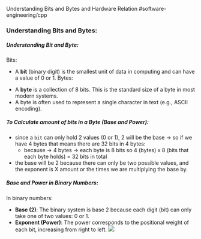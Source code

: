 Understanding Bits and Bytes and Hardware Relation
#software-engineering/cpp

### Understanding Bits and Bytes:
##### Understanding Bit and Byte:
Bits:
- A **bit** (binary digit) is the smallest unit of data in computing and can have a value of 0 or 1.
Bytes:
* A **byte** is a collection of 8 bits. This is the standard size of a byte in most modern systems.
* A byte is often used to represent a single character in text (e.g., ASCII encoding).

##### To Calculate amount of bits in a Byte (Base and Power):
- since a `bit` can only hold 2 values (0 or 1),  2 will be the base -> so if we have 4 bytes that means there are 32 bits in 4 bytes:  
  - because -> 4 bytes -> each byte is 8 bits so 4 (bytes) x 8 (bits that each byte holds) = 32 bits in total
- the base will be 2 because there can only be two possible values, and the exponent is X amount or the times we are multiplying the base by.

##### Base and Power in Binary Numbers:
In binary numbers:
* **Base (2)**: The binary system is base 2 because each digit (bit) can only take one of two values: 0 or 1.
* **Exponent (Power)**: The power corresponds to the positional weight of each bit, increasing from right to left.
![](Understanding%20Bits%20and%20Bytes%20and%20Hardware%20Relation/Screenshot%202025-01-14%20at%201.24.29%E2%80%AFAM.png)
